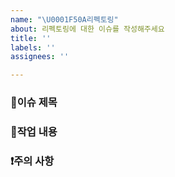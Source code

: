 ```yaml
---
name: "\U0001F50A리펙토링"
about: 리펙토링에 대한 이슈를 작성해주세요
title: ''
labels: ''
assignees: ''

---
```


### 👋이슈 제목


### 🤗작업 내용


### ❗주의 사항
